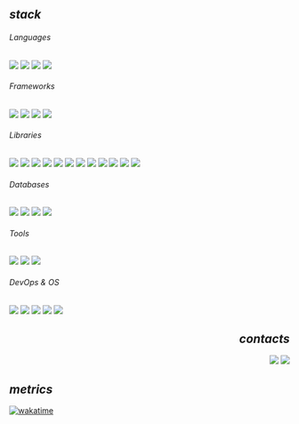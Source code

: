 ## *stack*

###### Languages
<img src='https://img.shields.io/badge/Python-3776AB?style=flat&logo=python&logoColor=white'> <img src='https://img.shields.io/badge/JavaScript-F7DF1E?style=flat&logo=javascript&logoColor=black'> <img src='https://img.shields.io/badge/CSS-663399?style=flat&logo=css&logoColor=white'> <img src='https://img.shields.io/badge/HTML-E34F26?style=flat&logo=html5&logoColor=white'>

###### Frameworks
<img src='https://img.shields.io/badge/Django-092E20?style=flat&logo=django&logoColor=white'> <img src='https://img.shields.io/badge/FastAPI-009688?style=flat&logo=fastapi&logoColor=white'> <img src='https://img.shields.io/badge/Flask-3BABC3?style=flat&logo=flask&logoColor=white'> <img src='https://img.shields.io/badge/Scrappy-60A839?style=flat&logo=scrapy&logoColor=white'>

###### Libraries
<img src='https://img.shields.io/badge/SQLAlchemy-D71F00?style=flat&logo=sqlalchemy&logoColor=white'> <img src='https://img.shields.io/badge/Pydantic-E92063?style=flat&logo=pydantic&logoColor=white'> <img src='https://img.shields.io/badge/aiohttp-2C5BB4?style=flat&logo=aiohttp&logoColor=white'> <img src='https://img.shields.io/badge/Сelery-37814A?style=flat&logo=celery&logoColor=white'> <img src='https://img.shields.io/badge/Jinja-7E0C1B?style=flat&logo=jinja&logoColor=white'> <img src='https://img.shields.io/badge/pandas-150458?style=flat&logo=pandas&logoColor=white'> <img src='https://img.shields.io/badge/OpenCV-5C3EE8?style=flat&logo=opencv&logoColor=white'> <img src='https://img.shields.io/badge/NumPy-013243?style=flat&logo=numpy&logoColor=white'> <img src='https://img.shields.io/badge/YOLO-111F68?style=flat&logo=yolo&logoColor=white'> <img src='https://img.shields.io/badge/PyTorch-EE4C2C?style=flat&logo=pytorch&logoColor=white'> <img src='https://img.shields.io/badge/LangChain-1C3C3C?style=flat&logo=langchain&logoColor=white'> <img src='https://img.shields.io/badge/JQuery-0769AD?style=flat&logo=jquery&logoColor=white'> 

###### Databases
<img src='https://img.shields.io/badge/PostgreSQL-4169E1?style=flat&logo=postgresql&logoColor=white'> <img src='https://img.shields.io/badge/MySQL-4479A1?style=flat&logo=mysql&logoColor=white'> <img src='https://img.shields.io/badge/Redis-FF4438?style=flat&logo=redis&logoColor=white'> <img src='https://img.shields.io/badge/SQLite-003B57?style=flat&logo=sqlite&logoColor=white'>

###### Tools
<img src='https://img.shields.io/badge/Poetry-60A5FA?style=flat&logo=poetry&logoColor=white'> <img src='https://img.shields.io/badge/Ruff-D7FF64?style=flat&logo=ruff&logoColor=black'> <img src='https://img.shields.io/badge/Postman-FF6C37?style=flat&logo=postman&logoColor=white'>

###### DevOps & OS
<img src='https://img.shields.io/badge/Nginx-009639?style=flat&logo=nginx&logoColor=white'> <img src='https://img.shields.io/badge/Docker-2496ED?style=flat&logo=docker&logoColor=white'> <img src='https://img.shields.io/badge/Gunicorn-499848?style=flat&logo=gunicorn&logoColor=white'> <img src='https://img.shields.io/badge/Ubuntu-E95420?style=flat&logo=ubuntu&logoColor=white'> <img src='https://img.shields.io/badge/CentOS-262577?style=flat&logo=centos&logoColor=white'>

<div align="right">
  
## *contacts*
<a href='https://t.me/sivikgosh' target='_blank'><img src='https://img.shields.io/badge/SivikGosh-white?style=flat&logo=Telegram&logoColor=26A5E4'></a>
<a href='mailto:sivik@protonmail.com' target='_blank'><img src='https://img.shields.io/badge/sivik@protonmail.com-white?style=flat&logo=protonmail&logoColor=6D4AFF'></a>

</div>

## *metrics*

[![wakatime](https://wakatime.com/badge/user/018d7595-2914-4846-9307-4d24f3b5a342.svg)](https://wakatime.com/@018d7595-2914-4846-9307-4d24f3b5a342)
